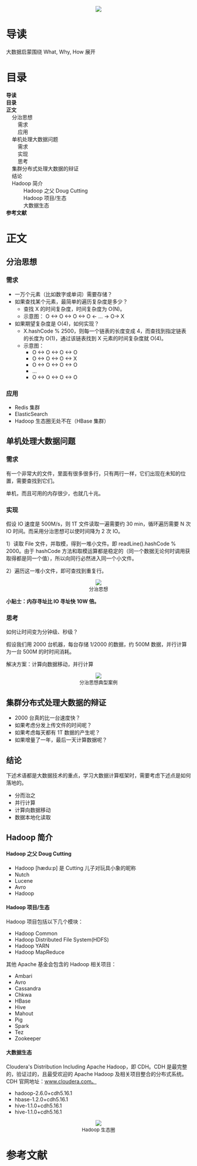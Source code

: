 <div align="center"><img src="https://gitee.com/struggle3014/picBed/raw/master/name_code.png"></div>

# 导读

大数据启蒙围绕 What, Why, How 展开



# 目录

<nav>
<a href='#导读' style='text-decoration:none;font-weight:bolder'>导读</a><br/>
<a href='#目录' style='text-decoration:none;font-weight:bolder'>目录</a><br/>
<a href='#正文' style='text-decoration:none;font-weight:bolder'>正文</a><br/>
&nbsp;&nbsp;&nbsp;&nbsp;<a href='#分治思想' style='text-decoration:none;${border-style}'>分治思想</a><br/>
&nbsp;&nbsp;&nbsp;&nbsp;&nbsp;&nbsp;&nbsp;&nbsp;<a href='#需求' style='text-decoration:none;${border-style}'>需求</a><br/>
&nbsp;&nbsp;&nbsp;&nbsp;&nbsp;&nbsp;&nbsp;&nbsp;<a href='#应用' style='text-decoration:none;${border-style}'>应用</a><br/>
&nbsp;&nbsp;&nbsp;&nbsp;<a href='#单机处理大数据问题' style='text-decoration:none;${border-style}'>单机处理大数据问题</a><br/>
&nbsp;&nbsp;&nbsp;&nbsp;&nbsp;&nbsp;&nbsp;&nbsp;<a href='#需求' style='text-decoration:none;${border-style}'>需求</a><br/>
&nbsp;&nbsp;&nbsp;&nbsp;&nbsp;&nbsp;&nbsp;&nbsp;<a href='#实现' style='text-decoration:none;${border-style}'>实现</a><br/>
&nbsp;&nbsp;&nbsp;&nbsp;&nbsp;&nbsp;&nbsp;&nbsp;<a href='#思考' style='text-decoration:none;${border-style}'>思考</a><br/>
&nbsp;&nbsp;&nbsp;&nbsp;<a href='#集群分布式处理大数据的辩证' style='text-decoration:none;${border-style}'>集群分布式处理大数据的辩证</a><br/>
&nbsp;&nbsp;&nbsp;&nbsp;<a href='#结论' style='text-decoration:none;${border-style}'>结论</a><br/>
&nbsp;&nbsp;&nbsp;&nbsp;<a href='#Hadoop 简介' style='text-decoration:none;${border-style}'>Hadoop 简介</a><br/>
&nbsp;&nbsp;&nbsp;&nbsp;&nbsp;&nbsp;&nbsp;&nbsp;&nbsp;&nbsp;&nbsp;&nbsp;<a href='#Hadoop 之父 Doug Cutting' style='text-decoration:none;${border-style}'>Hadoop 之父 Doug Cutting</a><br/>
&nbsp;&nbsp;&nbsp;&nbsp;&nbsp;&nbsp;&nbsp;&nbsp;&nbsp;&nbsp;&nbsp;&nbsp;<a href='#Hadoop 项目/生态' style='text-decoration:none;${border-style}'>Hadoop 项目/生态</a><br/>
&nbsp;&nbsp;&nbsp;&nbsp;&nbsp;&nbsp;&nbsp;&nbsp;&nbsp;&nbsp;&nbsp;&nbsp;<a href='#大数据生态' style='text-decoration:none;${border-style}'>大数据生态</a><br/>
<a href='#参考文献' style='text-decoration:none;font-weight:bolder'>参考文献</a><br/>
</nav>

# 正文

## 分治思想

### 需求

* 一万个元素（比如数字或单词）需要存储？
* 如果查找某个元素，最简单的遍历复杂度是多少？
  * 查找 X 的时间复杂度，时间复杂度为 O(N)。
  * 示意图： O <-> O <-> O <-> O <- ... -> O-> X
* 如果期望复杂度是 O(4)，如何实现？
  * X.hashCode % 2500，则每一个链表的长度变成 4，而查找到指定链表的长度为 O(1)，通过该链表找到 X 元素的时间复杂度就 O(4)。
  * 示意图：
    * O <-> O <-> O <-> O
    * O <-> O <-> O <-> X
    * O <-> O <-> O <-> O
    * ...
    * O <-> O <-> O <-> O

### 应用

* Redis 集群
* ElasticSearch
* Hadoop 生态圈无处不在（HBase 集群）



## 单机处理大数据问题

### 需求

有一个非常大的文件，里面有很多很多行，只有两行一样，它们出现在未知的位置，需要查找到它们。

单机，而且可用的内存很少，也就几十兆。

### 实现

假设 IO 速度是 500M/s，则 1T 文件读取一遍需要约 30 min，循环遍历需要 N 次 IO 时间。而采用分治思想可以使时间降为 2 次 IO。

1）读取 File 文件，并取模，得到一堆小文件。即 readLine().hashCode % 2000。由于 hashCode 方法和取模运算都是稳定的（同一个数据无论何时调用获取得都是同一个值），所以向同行必然进入同一个小文件。

2）遍历这一堆小文件，即可查找到重复行。

<div align="center"><img src="https://gitee.com/struggle3014/picBed/raw/master/hadoop_divide_conquer.png"></div>

<div align="center"><font size="2">分治思想</font></div>

**小贴士：内存寻址比 IO 寻址快 10W 倍。**

### 思考

如何让时间变为分钟级、秒级？

假设我们用 2000 台机器，每台存储 1/2000 的数据，约 500M 数据，并行计算为一台 500M 的时时间消耗。

解决方案：计算向数据移动，并行计算

<div align="center"><img src="https://gitee.com/struggle3014/picBed/raw/master/hadoop_divide_conquer_example.png"></div>

<div align="center"><font size="2">分治思想典型案例</font></div>

## 集群分布式处理大数据的辩证

* 2000 台真的比一台速度快？
* 如果考虑分发上传文件的时间呢？
* 如果考虑每天都有 1T 数据的产生呢？
* 如果增量了一年，最后一天计算数据呢？



## 结论

下述术语都是大数据技术的重点，学习大数据计算框架时，需要考虑下述点是如何落地的。

* 分而治之
* 并行计算
* 计算向数据移动
* 数据本地化读取



## Hadoop 简介

#### Hadoop 之父 Doug Cutting

* Hadoop [hædu:p] 是 Cutting 儿子对玩具小象的昵称
* Nutch
* Lucene
* Avro
* Hadoop

#### Hadoop 项目/生态

Hadoop 项目包括以下几个模块：

* Hadoop Common
* Hadoop Distributed File System(HDFS)
* Hadoop YARN
* Hadoop MapReduce

其他 Apache 基金会包含的 Hadoop 相关项目：

* Ambari
* Avro
* Cassandra
* Chkwa
* HBase
* Hive
* Mahout
* Pig
* Spark
* Tez
* Zookeeper

#### 大数据生态

Cloudera's Distribution Including Apache Hadoop，即 CDH。CDH 是最完整的，验证过的，且最受欢迎的 Apache Hadoop 及相关项目整合的分布式系统。CDH 官网地址：www.cloudera.com。

* hadoop-2.6.0+cdh5.16.1
* hbase-1.2.0+cdh5.16.1
* hive-1.1.0+cdh5.16.1
* hive-1.1.0+cdh5.16.1

<div align="center"><img src="https://gitee.com/struggle3014/picBed/raw/master/CDH-Hadoop生态圈.png"></div>

<div align="center"><font size="2">Hadoop 生态圈</font></div>



# 参考文献

